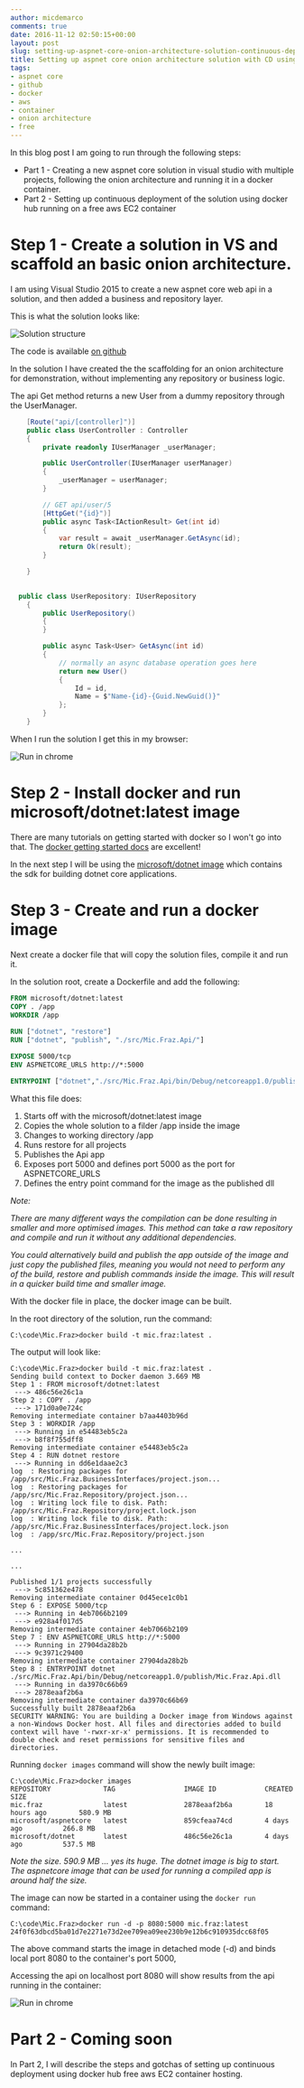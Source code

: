 ```yaml
---
author: micdemarco
comments: true
date: 2016-11-12 02:50:15+00:00
layout: post
slug: setting-up-aspnet-core-onion-architecture-solution-continuous-deployment-docker-hub-free-aws-ec2-container-part-1
title: Setting up aspnet core onion architecture solution with CD using docker hub + free aws EC2 container - Part 1 
tags:
- aspnet core
- github
- docker
- aws
- container
- onion architecture
- free
---
```


In this blog post I am going to run through the following steps:

- Part 1 - Creating a new aspnet core solution in visual studio with multiple projects, following the onion architecture and running it in a docker container.
- Part 2 - Setting up continuous deployment of the solution using docker hub running on a free aws EC2 container

# Step 1 - Create a solution in VS and scaffold an basic onion architecture.

I am using Visual Studio 2015 to create a new aspnet core web api in a solution, and then added a business and repository layer.

This is what the solution looks like:

![Solution structure](/assets/2016-11-13_15-42-11.png) 

The code is available [on github](https://github.com/micdemarco/Mic.Fraz)

In the solution I have created the the scaffolding for an onion architecture for demonstration, without implementing any repository or business logic.

The api Get method returns a new User from a dummy repository through the UserManager.    

```csharp
    [Route("api/[controller]")]
    public class UserController : Controller
    {
        private readonly IUserManager _userManager;

        public UserController(IUserManager userManager)
        {
            _userManager = userManager;
        }

        // GET api/user/5
        [HttpGet("{id}")]
        public async Task<IActionResult> Get(int id)
        {
            var result = await _userManager.GetAsync(id);
            return Ok(result);
        }

    }
    
```

```csharp
  public class UserRepository: IUserRepository
    {
        public UserRepository()
        {
        }

        public async Task<User> GetAsync(int id)
        {          
            // normally an async database operation goes here  
            return new User()
            {
                Id = id,
                Name = $"Name-{id}-{Guid.NewGuid()}"
            };
        }
    }
```

When I run the solution I get this in my browser:

![Run in chrome](/assets/2016-11-13_15-42-12.png) 

# Step 2 - Install docker and run microsoft/dotnet:latest image

There are many tutorials on getting started with docker so I won't go into that.  The [docker getting started docs](https://docs.docker.com/engine/getstarted/) are excellent! 

In the next step I will be using the [microsoft/dotnet image](https://hub.docker.com/r/microsoft/dotnet/) which contains the sdk for building dotnet core applications.

# Step 3 - Create and run a docker image

Next create a docker file that will copy the solution files, compile it and run it.

In the solution root, create a Dockerfile and add the following:

```Dockerfile
FROM microsoft/dotnet:latest
COPY . /app
WORKDIR /app
 
RUN ["dotnet", "restore"]
RUN ["dotnet", "publish", "./src/Mic.Fraz.Api/"]

EXPOSE 5000/tcp
ENV ASPNETCORE_URLS http://*:5000

ENTRYPOINT ["dotnet","./src/Mic.Fraz.Api/bin/Debug/netcoreapp1.0/publish/Mic.Fraz.Api.dll"]
```

What this file does: 

1. Starts off with the microsoft/dotnet:latest image
2. Copies the whole solution to a filder /app inside the image
3. Changes to working directory /app
4. Runs restore for all projects 
5. Publishes the Api app
6. Exposes port 5000 and defines port 5000 as the port for ASPNETCORE_URLS
7. Defines the entry point command for the image as the published dll

*Note:*

*There are many different ways the compilation can be done resulting in smaller and more optimised images. This method can take a raw repository and compile and run it without any additional dependencies.*  

*You could alternatively build and publish the app outside of the image and just copy the published files, meaning you would not need to perform any of the build, restore and publish commands inside the image.  This will result in a quicker build time and smaller image.*

With the docker file in place, the docker image can be built.

In the root directory of the solution, run the command:

```
C:\code\Mic.Fraz>docker build -t mic.fraz:latest .
```

The output will look like:

```
C:\code\Mic.Fraz>docker build -t mic.fraz:latest .
Sending build context to Docker daemon 3.669 MB
Step 1 : FROM microsoft/dotnet:latest
 ---> 486c56e26c1a
Step 2 : COPY . /app
 ---> 171d0a0e724c
Removing intermediate container b7aa4403b96d
Step 3 : WORKDIR /app
 ---> Running in e54483eb5c2a
 ---> b8f8f755dff8
Removing intermediate container e54483eb5c2a
Step 4 : RUN dotnet restore
 ---> Running in dd6e1daae2c3
log  : Restoring packages for /app/src/Mic.Fraz.BusinessInterfaces/project.json...
log  : Restoring packages for /app/src/Mic.Fraz.Repository/project.json...
log  : Writing lock file to disk. Path: /app/src/Mic.Fraz.Repository/project.lock.json
log  : Writing lock file to disk. Path: /app/src/Mic.Fraz.BusinessInterfaces/project.lock.json
log  : /app/src/Mic.Fraz.Repository/project.json

...

...

Published 1/1 projects successfully
 ---> 5c851362e478
Removing intermediate container 0d45ece1c0b1
Step 6 : EXPOSE 5000/tcp
 ---> Running in 4eb7066b2109
 ---> e928a4f017d5
Removing intermediate container 4eb7066b2109
Step 7 : ENV ASPNETCORE_URLS http://*:5000
 ---> Running in 27904da28b2b
 ---> 9c3971c29400
Removing intermediate container 27904da28b2b
Step 8 : ENTRYPOINT dotnet ./src/Mic.Fraz.Api/bin/Debug/netcoreapp1.0/publish/Mic.Fraz.Api.dll
 ---> Running in da3970c66b69
 ---> 2878eaaf2b6a
Removing intermediate container da3970c66b69
Successfully built 2878eaaf2b6a
SECURITY WARNING: You are building a Docker image from Windows against a non-Windows Docker host. All files and directories added to build context will have '-rwxr-xr-x' permissions. It is recommended to double check and reset permissions for sensitive files and directories.

```

Running `docker images` command will show the newly built image:

```
C:\code\Mic.Fraz>docker images
REPOSITORY             TAG                 IMAGE ID            CREATED             SIZE
mic.fraz               latest              2878eaaf2b6a        18 hours ago        580.9 MB
microsoft/aspnetcore   latest              859cfeaa74cd        4 days ago          266.8 MB
microsoft/dotnet       latest              486c56e26c1a        4 days ago          537.5 MB
```

*Note the size.  590.9 MB ... yes its huge.  The dotnet image is big to start.  The aspnetcore image that can be used for running a compiled app is around half the size.* 

The image can now be started in a container using the `docker run` command:

```
C:\code\Mic.Fraz>docker run -d -p 8080:5000 mic.fraz:latest
24f0f63dbcd5ba01d7e2271e73d2ee709ea09ee230b9e12b6c910935dcc68f05
```

The above command starts the image in detached mode (-d) and binds local port 8080 to the container's port 5000, 

Accessing the api on localhost port 8080 will show results from the api running in the container: 

![Run in chrome](/assets/2016-11-13_15-42-13.png) 


# Part 2 - Coming soon

In Part 2, I will describe the steps and gotchas of setting up continuous deployment using docker hub free aws EC2 container hosting.    

